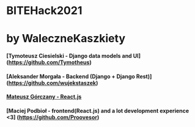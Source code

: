 # BITEHack2021
# by WaleczneKaszkiety


#### [Tymoteusz Ciesielski  - Django data models and UI] (https://github.com/Tymotheus)
#### [Aleksander Morgała - Backend (Django + Django Rest)] (https://github.com/wujekstaszek)
#### [Mateusz Górczany - React.js](https://github.com/mateuszGorczany)
#### [Maciej Podbioł - frontend(React.js) and a lot development experience <3] (https://github.com/Proovesor)
